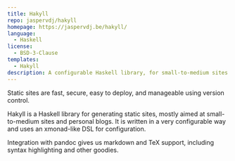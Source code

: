 ```yaml
---
title: Hakyll
repo: jaspervdj/hakyll
homepage: https://jaspervdj.be/hakyll/
language:
  - Haskell
license:
  - BSD-3-Clause
templates:
  - Hakyll
description: A configurable Haskell library, for small-to-medium sites.
---
```


Static sites are fast, secure, easy to deploy, and manageable using version control.

Hakyll is a Haskell library for generating static sites, mostly aimed at small-to-medium sites and personal blogs. It is written in a very configurable way and uses an xmonad-like DSL for configuration.

Integration with pandoc gives us markdown and TeX support, including syntax highlighting and other goodies.
